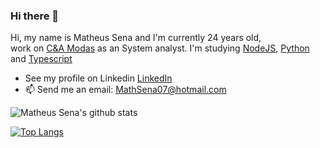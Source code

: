 ### Hi there 👋

Hi, my name is Matheus Sena and I'm currently 24 years old,<br> work on <a href="https://www.linkedin.com/company/c&a_brasil/mycompany/">C&A Modas</a> as an System analyst.
I'm studying <a href="https://nodejs.org/en/">NodeJS</a>, <a href="https://www.python.org/">Python</a> and <a href="https://www.typescriptlang.org/">Typescript</a>
- See my profile on Linkedin
[LinkedIn](https://linkedin.com/in/tuliofaria)
- 📫 Send me an email: <a href="mailto:MathSena07@hotmail.com">MathSena07@hotmail.com</a>

![Matheus Sena's github stats](https://github-readme-stats.vercel.app/api?username=MathSena&show_icons=true&theme=synthwave)


[![Top Langs](https://github-readme-stats.vercel.app/api/top-langs/?username=MathSena&layout=synthwave)](https://github.com/anuraghazra/github-readme-stats)


<!--
**MathSena/MathSena** is a ✨ _special_ ✨ repository because its `README.md` (this file) appears on your GitHub profile.
